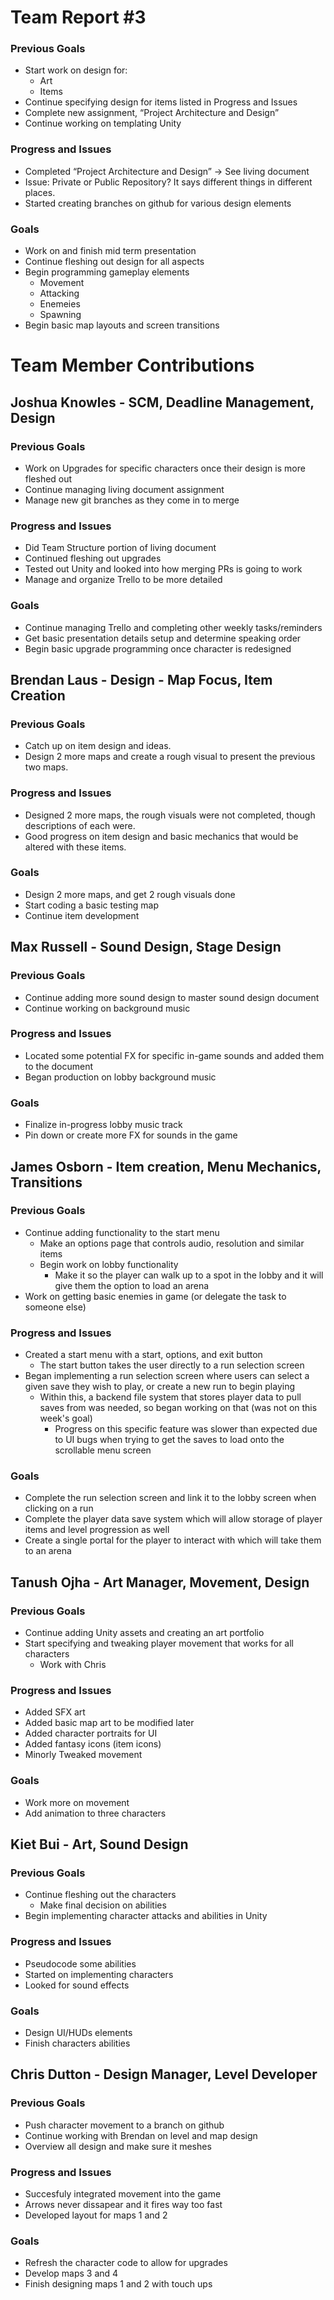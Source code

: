 # Team Report #3

### Previous Goals

* Start work on design for:  
  * Art  
  * Items  
* Continue specifying design for items listed in Progress and Issues  
* Complete new assignment, “Project Architecture and Design”  
* Continue working on templating Unity

### Progress and Issues

* Completed “Project Architecture and Design” -> See living document
* Issue: Private or Public Repository? It says different things in different places.
* Started creating branches on github for various design elements


### Goals

* Work on and finish mid term presentation
* Continue fleshing out design for all aspects
* Begin programming gameplay elements
  * Movement
  * Attacking
  * Enemeies
  * Spawning
 * Begin basic map layouts and screen transitions

# Team Member Contributions

## Joshua Knowles \- SCM, Deadline Management, Design

### Previous Goals

* Work on Upgrades for specific characters once their design is more fleshed out  
* Continue managing living document assignment  
* Manage new git branches as they come in to merge

### Progress and Issues

* Did Team Structure portion of living document
* Continued fleshing out upgrades
* Tested out Unity and looked into how merging PRs is going to work
* Manage and organize Trello to be more detailed

### Goals

* Continue managing Trello and completing other weekly tasks/reminders
* Get basic presentation details setup and determine speaking order
* Begin basic upgrade programming once character is redesigned

## Brendan Laus \- Design \- Map Focus, Item Creation

### Previous Goals
* Catch up on item design and ideas.  
* Design 2 more maps and create a rough visual to present the previous two maps.


### Progress and Issues
* Designed 2 more maps, the rough visuals were not completed, though descriptions of each were.
* Good progress on item design and basic mechanics that would be altered with these items.

### Goals
* Design 2 more maps, and get 2 rough visuals done
* Start coding a basic testing map
* Continue item development

## Max Russell \- Sound Design, Stage Design

### Previous Goals

* Continue adding more sound design to master sound design document
* Continue working on background music

### Progress and Issues

* Located some potential FX for specific in-game sounds and added them to the document
* Began production on lobby background music

### Goals

* Finalize in-progress lobby music track
* Pin down or create more FX for sounds in the game

## James Osborn \- Item creation, Menu Mechanics, Transitions

### Previous Goals

* Continue adding functionality to the start menu  
  * Make an options page that controls audio, resolution and similar items  
  * Begin work on lobby functionality  
    * Make it so the player can walk up to a spot in the lobby and it will give them the option to load an arena  
* Work on getting basic enemies in game (or delegate the task to someone else)

### Progress and Issues

* Created a start menu with a start, options, and exit button 
  * The start button takes the user directly to a run selection screen  
* Began implementing a run selection screen where users can select a given save they wish to play, or create a new run to begin playing
    * Within this, a backend file system that stores player data to pull saves from was needed, so began working on that (was not on this week's goal)
        * Progress on this specific feature was slower than expected due to UI bugs when trying to get the saves to load onto the scrollable menu screen

### Goals

* Complete the run selection screen and link it to the lobby screen when clicking on a run
* Complete the player data save system which will allow storage of player items and level progression as well
* Create a single portal for the player to interact with which will take them to an arena

## Tanush Ojha \- Art Manager, Movement, Design

### Previous Goals

* Continue adding Unity assets and creating an art portfolio
* Start specifying and tweaking player movement that works for all characters
  * Work with Chris


### Progress and Issues

* Added SFX art
* Added basic map art to be modified later
* Added character portraits for UI
* Added fantasy icons (item icons)
* Minorly Tweaked movement 

### Goals

* Work more on movement
* Add animation to three characters

## Kiet Bui \- Art, Sound Design

### Previous Goals

* Continue fleshing out the characters  
  * Make final decision on abilities  
* Begin implementing character attacks and abilities in Unity

### Progress and Issues

* Pseudocode some abilities
* Started on implementing characters
* Looked for sound effects

### Goals

* Design UI/HUDs elements
* Finish characters abilities

## Chris Dutton \- Design Manager, Level Developer

### Previous Goals

* Push character movement to a branch on github
* Continue working with Brendan on level and map design
* Overview all design and make sure it meshes

### Progress and Issues

* Succesfuly integrated movement into the game
* Arrows never dissapear and it fires way too fast
* Developed layout for maps 1 and 2

### Goals

* Refresh the character code to allow for upgrades
* Develop maps 3 and 4
* Finish designing maps 1 and 2 with touch ups

